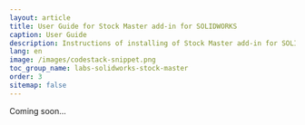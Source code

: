 ```yaml
---
layout: article
title: User Guide for Stock Master add-in for SOLIDWORKS
caption: User Guide
description: Instructions of installing of Stock Master add-in for SOLIDWORKS
lang: en
image: /images/codestack-snippet.png
toc_group_name: labs-solidworks-stock-master
order: 3
sitemap: false
---
```

Coming soon...